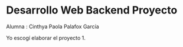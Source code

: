 # Desarrollo Web Backend Proyecto

Alumna : Cinthya Paola Palafox García

Yo escogí elaborar el proyecto 1.

